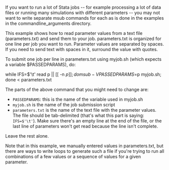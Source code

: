 If you want to run a lot of Stata jobs -- for example processing a lot of data files or running many simulations with different parameters -- you may not want to write separate msub commands for each as is done in the examples in the commandline_arguments directory.

This example shows how to read parameter values from a text file (parameters.txt) and send them to your job.  parameters.txt is organized for one line per job you want to run.  Parameter values are separated by spaces.  If you need to send text with spaces in it, surround the value with quotes.

To submit one job per line in parameters.txt using myjob.sh (which expects a variable $PASSEDPARAMS), do:

while IFS=$'\t' read p || [[ -n $p ]]; do msub -V PASSEDPARAMS=$p myjob.sh; done < parameters.txt

The parts of the above command that you might need to change are:
* `PASSEDPARAMS`: this is the name of the variable used in myjob.sh
* `myjob.sh` is the name of the job submission script
* `parameters.txt` is the name of the text file with the parameter values.  The file should be tab-delimited (that's what this part is saying: `IFS=$'\t'`).  Make sure there's an empty line at the end of the file, or the last line of parameters won't get read because the line isn't complete.

Leave the rest alone.

Note that in this example, we manually entered values in parameters.txt, but there are ways to write loops to generate such a file if you're trying to run all combinations of a few values or a sequence of values for a given parameter.
